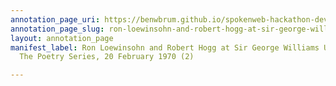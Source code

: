 ```yaml
---
annotation_page_uri: https://benwbrum.github.io/spokenweb-hackathon-development/annotations/ron-loewinsohn-and-robert-hogg-at-sir-george-williams-university-the-poetry-series-20-february-1970-2--canvas-1-toc.json
annotation_page_slug: ron-loewinsohn-and-robert-hogg-at-sir-george-williams-university-the-poetry-series-20-february-1970-2--canvas-1-toc
layout: annotation_page
manifest_label: Ron Loewinsohn and Robert Hogg at Sir George Williams University,
  The Poetry Series, 20 February 1970 (2)

---
```

